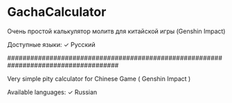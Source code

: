 # GachaCalculator
Очень простой калькулятор молитв для китайской игры (Genshin Impact)

Доступные языки: ✓ Русский

#####################################################################################

Very simple pity calculator for Chinese Game ( Genshin Impact )

Available languages: ✓ Russian
